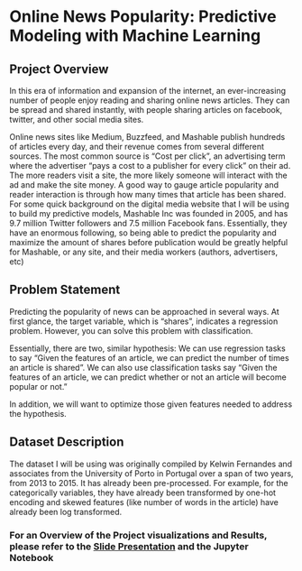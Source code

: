 # Online News Popularity: Predictive Modeling with Machine Learning

## Project Overview

In this era of information and expansion of the internet, an ever-increasing number of people enjoy reading and sharing online news articles. They can be spread and shared instantly, with people sharing articles on facebook, twitter, and other social media sites. 

Online news sites like Medium, Buzzfeed, and Mashable publish hundreds of articles every day, and their revenue comes from several different sources. The most common source is “Cost per click”, an advertising term where the advertiser “pays a cost to a publisher for every click” on their ad. The more readers visit a site, the more likely someone will interact with the ad and make the site money. A good way to gauge article popularity and reader interaction is through how many times that article has been shared. For some quick background on the digital media website that I will be using to build my predictive models, Mashable Inc was founded in 2005, and has 9.7 million Twitter followers and 7.5 million Facebook fans. Essentially, they have an enormous following, so being able to predict the popularity and maximize the amount of shares before publication would be greatly helpful for Mashable, or any site, and their media workers (authors, advertisers, etc) 

## Problem Statement

Predicting the popularity of news can be approached in several ways. At first glance, the target variable, which is “shares”, indicates a regression problem. However, you can solve this problem with classification.

Essentially, there are two, similar hypothesis: We can use regression tasks to say “Given the features of an article, we can predict the number of times an article is shared”. We can also use classification tasks say “Given the features of an article, we can predict whether or not an article will become popular or not.” 

In addition, we will want to optimize those given features needed to address the hypothesis. 

## Dataset Description

The dataset I will be using was originally compiled by Kelwin Fernandes and associates from the University of Porto in Portugal over a span of two years, from 2013 to 2015. It has already been pre-processed. For example, for the categorically variables, they have already been transformed by one-hot encoding and skewed features (like number of words in the article) have already been log transformed. 

### For an Overview of the Project visualizations and Results, please refer to the [Slide Presentation](https://github.com/NehemiahSolis/Online_News_Popularity/blob/master/Online%20News%20Popularity.pdf) and the Jupyter Notebook
